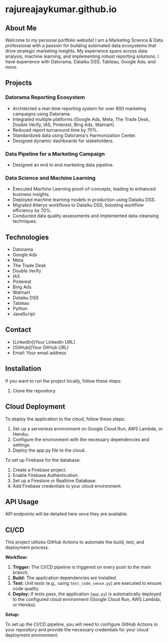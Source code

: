 # rajureajaykumar.github.io

## About Me

Welcome to my personal portfolio website! I am a Marketing Science & Data professional with a passion for building automated data ecosystems that drive strategic marketing insights. My experience spans across data analysis, machine learning, and implementing robust reporting solutions. I have experience with Datorama, Dataiku DSS, Tableau, Google Ads, and more.

## Projects

### Datorama Reporting Ecosystem

-   Architected a real-time reporting system for over 800 marketing campaigns using Datorama.
-   Integrated multiple platforms (Google Ads, Meta, The Trade Desk, Double Verify, IAS, Pinterest, Bing Ads, Walmart).
-   Reduced report turnaround time by 70%.
-   Standardized data using Datorama's Harmonization Center.
-   Designed dynamic dashboards for stakeholders.

### Data Pipeline for a Marketing Campaign

- Designed an end to end marketing data pipeline.

### Data Science and Machine Learning

-   Executed Machine Learning proof-of-concepts, leading to enhanced business insights.
-   Deployed machine learning models in production using Dataiku DSS.
-   Migrated Alteryx workflows to Dataiku DSS, boosting workflow efficiency by 70%.
-   Conducted data quality assessments and implemented data cleansing techniques.

## Technologies

-   Datorama
-   Google Ads
-   Meta
-   The Trade Desk
-   Double Verify
-   IAS
-   Pinterest
-   Bing Ads
-   Walmart
-   Dataiku DSS
-   Tableau
-   Python
-   JavaScript

## Contact

-   [LinkedIn](Your LinkedIn URL)
-   [GitHub](Your GitHub URL)
-   Email: Your email address

## Installation

If you want to run the project locally, follow these steps:

1.  Clone the repository:


## Cloud Deployment

To deploy the application to the cloud, follow these steps:

1. Set up a serverless environment on Google Cloud Run, AWS Lambda, or Heroku.
2. Configure the environment with the necessary dependencies and settings.
3. Deploy the app.py file to the cloud.

To set up Firebase for the database:

1. Create a Firebase project.
2. Enable Firebase Authentication.
3. Set up a Firestore or Realtime Database.
4. Add Firebase credentials to your cloud environment.

## API Usage

API endpoints will be detailed here once they are available.

## CI/CD

This project utilizes GitHub Actions to automate the build, test, and deployment process.

**Workflow:**

1.  **Trigger:** The CI/CD pipeline is triggered on every push to the main branch.
2.  **Build:** The application dependencies are installed.
3.  **Test:** Unit tests (e.g., using `test_code_sense.py`) are executed to ensure code quality.
4.  **Deploy:** If tests pass, the application (`app.py`) is automatically deployed to the configured cloud environment (Google Cloud Run, AWS Lambda, or Heroku).

**Setup:**

To set up the CI/CD pipeline, you will need to configure GitHub Actions in your repository and provide the necessary credentials for your cloud deployment environment.
